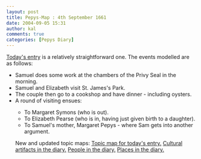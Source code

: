 ```yaml
---
layout: post
title: Pepys-Map : 4th September 1661
date: 2004-09-05 15:31
author: kal
comments: true
categories: [Pepys Diary]
---
```

<a href="http://www.pepysdiary.com/archive/1661/09/04/index.php">Today's entry</a> is a relatively straightforward one. The events modelled are as follows:
<ul>
<li>Samuel does some work at the chambers of the Privy Seal in the morning.</li>
<li>Samuel and Elizabeth visit St. James's Park.</li>
<li>The couple then go to a cookshop and have dinner - including oysters.</li>
<li>A round of visiting ensues:</li>
<ul>
<li>To Margaret Symons (who is out).</li>
<li>To Elizabeth Pearse (who is in, having just given birth to a daughter).</li>
<li>To Samuel's mother, Margaret Pepys - where Sam gets into another argument.</li>
</ul>
</li>

<!--more-->
New and updated topic maps:
<a href="http://www.techquila.com/blog/archives/16610904.ltm">Topic map for today's entry.</a>
<a href="http://www.techquila.com/blog/archives/pepys-diary-culture.ltm">Cultural artifacts in the diary.</a>
<a href="http://www.techquila.com/blog/archives/pepys-diary-people.ltm">People in the diary.</a>
<a href="http://www.techquila.com/blog/archives/pepys-diary-places.ltm">Places in the diary.</a>

